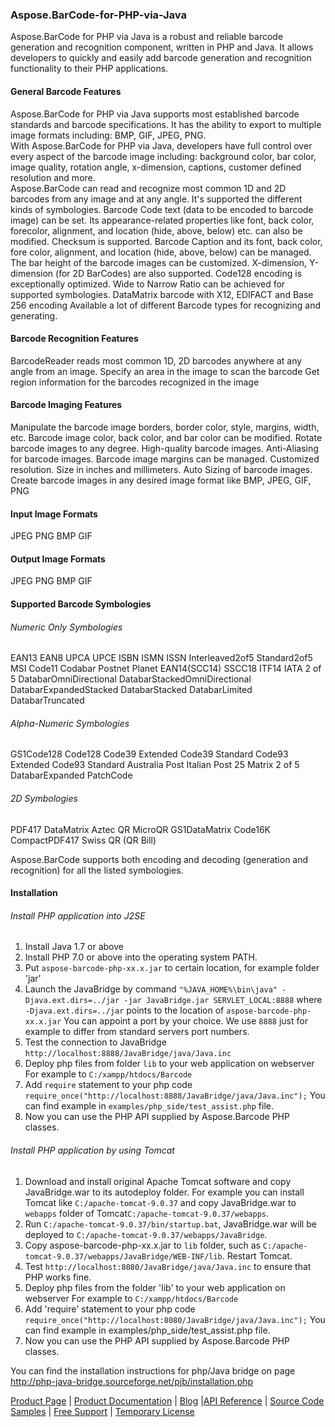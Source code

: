 ### Aspose.BarCode-for-PHP-via-Java
Aspose.BarCode for PHP via Java is a robust and reliable barcode generation and recognition component, 
written in PHP and Java.
It allows developers to quickly and easily add barcode generation and  recognition functionality 
to their PHP applications.  

#### General Barcode Features
   Aspose.BarCode for PHP via Java supports most established barcode standards 
  and barcode specifications. It has the ability to export to multiple image formats including: 
  BMP, GIF, JPEG, PNG.  
  With Aspose.BarCode for PHP via  Java, developers have full control over every aspect of the barcode image including: 
  background color, bar color, image quality, rotation angle, x-dimension, captions, 
  customer defined resolution and more.  
  Aspose.BarCode can read and recognize most common 1D and 2D barcodes from any image and at any angle.
   It's supported the different kinds of symbologies.
   Barcode Code text (data to be encoded to barcode image) can be set.
   Its appearance-related properties like font, back color, forecolor, alignment, and location (hide, above, below) etc. 
   can also be modified.
   Checksum is supported.
   Barcode Caption and its font, back color, fore color, alignment, and location (hide, above, below) can be managed.
   The bar height of the barcode images can be customized.
    X-dimension, Y-dimension (for 2D BarCodes) are also supported.
    Code128 encoding is exceptionally optimized.
    Wide to Narrow Ratio can be achieved for supported symbologies.
    DataMatrix barcode with X12, EDIFACT and Base 256 encoding 
    Available a lot of different Barcode types for recognizing and generating. 

#### Barcode Recognition Features
   BarcodeReader reads most common 1D, 2D barcodes anywhere at any angle from an image.
   Specify an area in the image to scan the barcode 
   Get region information for the barcodes recognized in the image
	
#### Barcode Imaging Features
  Manipulate the barcode image borders, border color, style, margins, width, etc.
  Barcode image color, back color, and bar color can be modified.
  Rotate barcode images to any degree.
  High-quality barcode images.
  Anti-Aliasing for barcode images.
  Barcode image margins can be managed.
  Customized resolution.
  Size in inches and millimeters.
  Auto Sizing of barcode images.
  Create barcode images in any desired image format like BMP, JPEG, GIF, PNG

#### Input Image Formats
JPEG
PNG
BMP
GIF

#### Output Image Formats
JPEG
PNG
BMP
GIF

#### Supported Barcode Symbologies
###### Numeric Only Symbologies
EAN13
EAN8
UPCA
UPCE
ISBN
ISMN
ISSN
Interleaved2of5
Standard2of5
MSI
Code11
Codabar
Postnet
Planet
EAN14(SCC14)
SSCC18
ITF14
IATA 2 of 5
DatabarOmniDirectional
DatabarStackedOmniDirectional
DatabarExpandedStacked
DatabarStacked
DatabarLimited
DatabarTruncated

###### Alpha-Numeric Symbologies
GS1Code128
Code128
Code39 Extended
Code39 Standard
Code93 Extended
Code93 Standard
Australia Post
Italian Post 25
Matrix 2 of 5
DatabarExpanded
PatchCode

###### 2D Symbologies
PDF417
DataMatrix
Aztec
QR
MicroQR
GS1DataMatrix
Code16K
CompactPDF417
Swiss QR (QR Bill)

Aspose.BarCode supports both encoding and decoding (generation and recognition) 
for all the listed symbologies.

#### Installation
###### Install PHP application into J2SE
1. Install Java 1.7 or above
2. Install PHP 7.0 or above into the operating system PATH.
3. Put `aspose-barcode-php-xx.x.jar` to certain location, for example folder 'jar'
4. Launch the JavaBridge by command
`"%JAVA_HOME%\bin\java" -Djava.ext.dirs=../jar -jar JavaBridge.jar SERVLET_LOCAL:8888`
where `-Djava.ext.dirs=../jar` points to the location of `aspose-barcode-php-xx.x.jar`
You can appoint a port by your choice. We use `8888` just for example to differ from standard servers port numbers.
5. Test the connection to JavaBridge
`http://localhost:8888/JavaBridge/java/Java.inc`
6. Deploy php files from folder `lib` to your web application on webserver
For example to `C:/xampp/htdocs/Barcode`
7. Add `require` statement to your php code
`require_once("http://localhost:8888/JavaBridge/java/Java.inc");`
You can find example in `examples/php_side/test_assist.php` file.
8. Now you can use the PHP API supplied by Aspose.Barcode PHP classes.
 
 
 ###### Install PHP application by using Tomcat 
1. Download and install original Apache Tomcat software and copy JavaBridge.war to its autodeploy folder.
For example you can install Tomcat like  `C:/apache-tomcat-9.0.37` 
and copy JavaBridge.war to `webapps` folder of Tomcat`C:/apache-tomcat-9.0.37/webapps`.
3. Run `C:/apache-tomcat-9.0.37/bin/startup.bat`, JavaBridge.war will be deployed to `C:/apache-tomcat-9.0.37/webapps/JavaBridge`.
3. Copy aspose-barcode-php-xx.x.jar to `lib` folder, such as `C:/apache-tomcat-9.0.37/webapps/JavaBridge/WEB-INF/lib`.
Restart Tomcat.
5. Test `http://localhost:8080/JavaBridge/java/Java.inc` to ensure that PHP works fine.
6. Deploy php files from the folder 'lib' to your web application on webserver
For example to `C:/xampp/htdocs/Barcode`
7. Add 'require' statement to your php code
`require_once("http://localhost:8080/JavaBridge/java/Java.inc");`
You can find example in examples/php_side/test_assist.php file.
8. Now you can use the PHP API supplied by Aspose.Barcode PHP classes.

You can find the installation instructions for php/Java bridge on page
http://php-java-bridge.sourceforge.net/pjb/installation.php

[Product Page](https://products.aspose.com/barcode) | [Product Documentation](https://products.aspose.com/barcode/php-java) | [Blog](https://blog.aspose.com/category/barcode/) |[API Reference](https://apireference.aspose.com/barcode/java) | [Source Code Samples](https://github.com/aspose-barcode/Aspose.BarCode-for-PHP-via-Java) | [Free Support](https://forum.aspose.com/c/barcode) | [Temporary License](https://purchase.aspose.com/temporary-license)